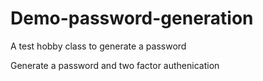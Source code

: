 # Demo-password-generation
A test hobby class to generate a password

Generate a password and two factor authenication 
